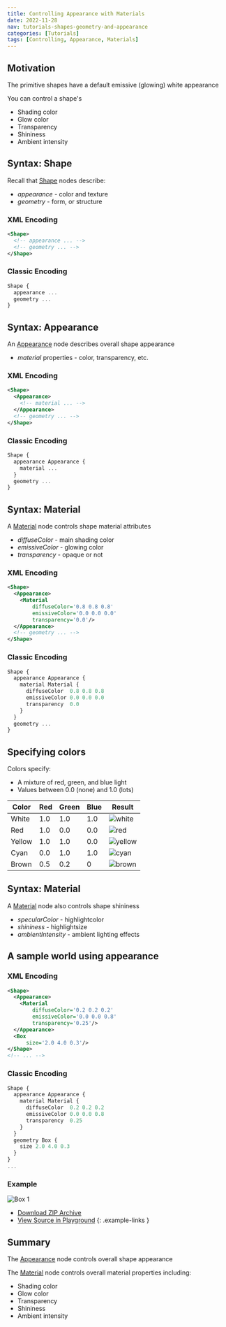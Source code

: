 ```yaml
---
title: Controlling Appearance with Materials
date: 2022-11-28
nav: tutorials-shapes-geometry-and-appearance
categories: [Tutorials]
tags: [Controlling, Appearance, Materials]
---
```

## Motivation

The primitive shapes have a default emissive (glowing) white appearance

You can control a shape's

- Shading color
- Glow color
- Transparency
- Shininess
- Ambient intensity

## Syntax: Shape

Recall that [Shape](/x_ite/components/shape/shape) nodes describe:

- *appearance* - color and texture
- *geometry* - form, or structure

### XML Encoding

```xml
<Shape>
  <!-- appearance ... -->
  <!-- geometry ... -->
</Shape>
```

### Classic Encoding

```js
Shape {
  appearance ...
  geometry ...
}
```

## Syntax: Appearance

An [Appearance](/x_ite/components/shape/appearance) node describes overall shape appearance

- *material* properties - color, transparency, etc.

### XML Encoding

```xml
<Shape>
  <Appearance>
    <!-- material ... -->
  </Appearance>
  <!-- geometry ... -->
</Shape>
```

### Classic Encoding

```js
Shape {
  appearance Appearance {
    material ...
  }
  geometry ...
}
```

## Syntax: Material

A [Material](/x_ite/components/shape/material) node controls shape material attributes

- *diffuseColor* - main shading color
- *emissiveColor* - glowing color
- *transparency* - opaque or not

### XML Encoding

```xml
<Shape>
  <Appearance>
    <Material
        diffuseColor='0.8 0.8 0.8'
        emissiveColor='0.0 0.0 0.0'
        transparency='0.0'/>
  </Appearance>
  <!-- geometry ... -->
</Shape>
```

### Classic Encoding

```js
Shape {
  appearance Appearance {
    material Material {
      diffuseColor  0.8 0.8 0.8
      emissiveColor 0.0 0.0 0.0
      transparency  0.0
    }
  }
  geometry ...
}
```

## Specifying colors

Colors specify:

- A mixture of red, green, and blue light
- Values between 0.0 (none) and 1.0 (lots)

| Color  | Red | Green | Blue | Result      |
|--------|-----|-------|------|-------------|
| White  | 1.0 | 1.0   | 1.0  | ![white][]  |
| Red    | 1.0 | 0.0   | 0.0  | ![red][]    |
| Yellow | 1.0 | 1.0   | 0.0  | ![yellow][] |
| Cyan   | 0.0 | 1.0   | 1.0  | ![cyan][]   |
| Brown  | 0.5 | 0.2   | 0    | ![brown][]  |

  [white]: https://via.placeholder.com/15/ffffff/ffffff
  [red]: https://via.placeholder.com/15/ff0000/ff0000
  [yellow]: https://via.placeholder.com/15/fff000/fff000
  [cyan]: https://via.placeholder.com/15/00ffff/00ffff
  [brown]: https://via.placeholder.com/15/692929/692929

## Syntax: Material

A [Material](/x_ite/components/shape/material) node also controls shape shininess

- *specularColor* - highlightcolor
- *shininess* - highlightsize
- *ambientIntensity* - ambient lighting effects

## A sample world using appearance

### XML Encoding

```xml
<Shape>
  <Appearance>
    <Material
        diffuseColor='0.2 0.2 0.2'
        emissiveColor='0.0 0.0 0.8'
        transparency='0.25'/>
  </Appearance>
  <Box
      size='2.0 4.0 0.3'/>
</Shape>
<!-- ... -->
```

### Classic Encoding

```js
Shape {
  appearance Appearance {
    material Material {
      diffuseColor  0.2 0.2 0.2
      emissiveColor 0.0 0.0 0.8
      transparency  0.25
    }
  }
  geometry Box {
    size 2.0 4.0 0.3
  }
}
...
```

### Example

<x3d-canvas src="https://create3000.github.io/media/tutorials/scenes/box1/box1.x3dv" update="auto">
  <img src="https://create3000.github.io/media/tutorials/scenes/box1/screenshot.png" alt="Box 1"/>
</x3d-canvas>

- [Download ZIP Archive](https://create3000.github.io/media/tutorials/scenes/box1/box1.zip)
- [View Source in Playground](/x_ite/playground/?url=https://create3000.github.io/media/tutorials/scenes/box1/box1.x3dv)
{: .example-links }

## Summary

The [Appearance](/x_ite/components/shape/appearance) node controls overall shape appearance

The [Material](/x_ite/components/shape/material) node controls overall material properties including:

- Shading color
- Glow color
- Transparency
- Shininess
- Ambient intensity
